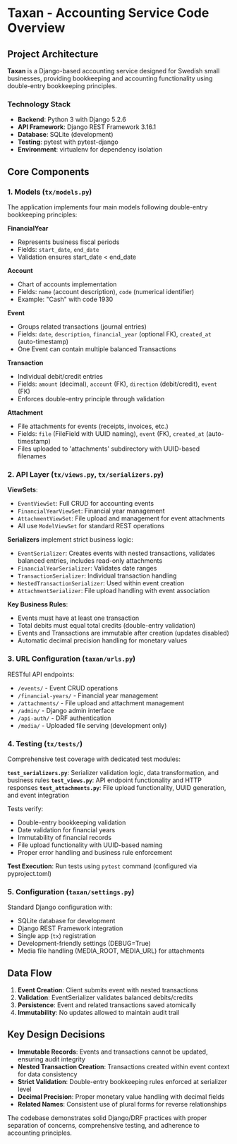 # Taxan - Accounting Service Code Overview

## Project Architecture

**Taxan** is a Django-based accounting service designed for Swedish small businesses, providing bookkeeping and accounting functionality using double-entry bookkeeping principles.

### Technology Stack
- **Backend**: Python 3 with Django 5.2.6
- **API Framework**: Django REST Framework 3.16.1
- **Database**: SQLite (development)
- **Testing**: pytest with pytest-django
- **Environment**: virtualenv for dependency isolation

## Core Components

### 1. Models (`tx/models.py`)

The application implements four main models following double-entry bookkeeping principles:

**FinancialYear**
- Represents business fiscal periods
- Fields: `start_date`, `end_date`
- Validation ensures start_date < end_date

**Account**
- Chart of accounts implementation
- Fields: `name` (account description), `code` (numerical identifier)
- Example: "Cash" with code 1930

**Event**
- Groups related transactions (journal entries)
- Fields: `date`, `description`, `financial_year` (optional FK), `created_at` (auto-timestamp)
- One Event can contain multiple balanced Transactions

**Transaction**
- Individual debit/credit entries
- Fields: `amount` (decimal), `account` (FK), `direction` (debit/credit), `event` (FK)
- Enforces double-entry principle through validation

**Attachment**
- File attachments for events (receipts, invoices, etc.)
- Fields: `file` (FileField with UUID naming), `event` (FK), `created_at` (auto-timestamp)
- Files uploaded to 'attachments' subdirectory with UUID-based filenames

### 2. API Layer (`tx/views.py`, `tx/serializers.py`)

**ViewSets**:
- `EventViewSet`: Full CRUD for accounting events
- `FinancialYearViewSet`: Financial year management
- `AttachmentViewSet`: File upload and management for event attachments
- All use `ModelViewSet` for standard REST operations

**Serializers** implement strict business logic:
- `EventSerializer`: Creates events with nested transactions, validates balanced entries, includes read-only attachments
- `FinancialYearSerializer`: Validates date ranges
- `TransactionSerializer`: Individual transaction handling
- `NestedTransactionSerializer`: Used within event creation
- `AttachmentSerializer`: File upload handling with event association

**Key Business Rules**:
- Events must have at least one transaction
- Total debits must equal total credits (double-entry validation)
- Events and Transactions are immutable after creation (updates disabled)
- Automatic decimal precision handling for monetary values

### 3. URL Configuration (`taxan/urls.py`)

RESTful API endpoints:
- `/events/` - Event CRUD operations
- `/financial-years/` - Financial year management
- `/attachments/` - File upload and attachment management
- `/admin/` - Django admin interface
- `/api-auth/` - DRF authentication
- `/media/` - Uploaded file serving (development only)

### 4. Testing (`tx/tests/`)

Comprehensive test coverage with dedicated test modules:

**`test_serializers.py`**: Serializer validation logic, data transformation, and business rules
**`test_views.py`**: API endpoint functionality and HTTP responses
**`test_attachments.py`**: File upload functionality, UUID generation, and event integration

Tests verify:
- Double-entry bookkeeping validation
- Date validation for financial years
- Immutability of financial records
- File upload functionality with UUID-based naming
- Proper error handling and business rule enforcement

**Test Execution**: Run tests using `pytest` command (configured via pyproject.toml)

### 5. Configuration (`taxan/settings.py`)

Standard Django configuration with:
- SQLite database for development
- Django REST Framework integration
- Single app (`tx`) registration
- Development-friendly settings (DEBUG=True)
- Media file handling (MEDIA_ROOT, MEDIA_URL) for attachments

## Data Flow

1. **Event Creation**: Client submits event with nested transactions
2. **Validation**: EventSerializer validates balanced debits/credits
3. **Persistence**: Event and related transactions saved atomically
4. **Immutability**: No updates allowed to maintain audit trail

## Key Design Decisions

- **Immutable Records**: Events and transactions cannot be updated, ensuring audit integrity
- **Nested Transaction Creation**: Transactions created within event context for data consistency
- **Strict Validation**: Double-entry bookkeeping rules enforced at serializer level
- **Decimal Precision**: Proper monetary value handling with decimal fields
- **Related Names**: Consistent use of plural forms for reverse relationships

The codebase demonstrates solid Django/DRF practices with proper separation of concerns, comprehensive testing, and adherence to accounting principles.
